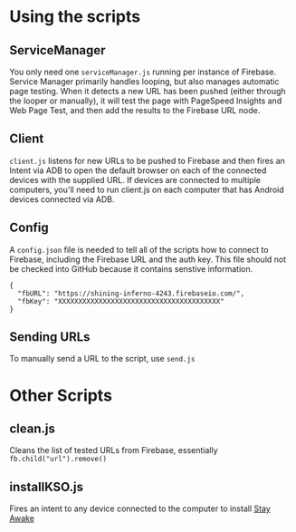 
# Using the scripts

## ServiceManager

You only need one `serviceManager.js` running per instance of Firebase.  
Service Manager primarily handles looping, but also manages automatic page 
testing. When it detects a new URL has been pushed (either through the looper 
or manually), it will test the page with PageSpeed Insights and Web Page Test,
and then add the results to the Firebase URL node.

## Client

`client.js` listens for new URLs to be pushed to Firebase and then fires an
Intent via ADB to open the default browser on each of the connected devices with
the supplied URL.  If devices are connected to multiple computers, you'll need
to run client.js on each computer that has Android devices connected via ADB.

## Config

A `config.json` file is needed to tell all of the scripts how to connect to
Firebase, including the Firebase URL and the auth key. This file should not be
checked into GitHub because it contains senstive information.

```
{
  "fbURL": "https://shining-inferno-4243.firebaseio.com/",
  "fbKey": "XXXXXXXXXXXXXXXXXXXXXXXXXXXXXXXXXXXXXXXX"
}
```

## Sending URLs
To manually send a URL to the script, use `send.js`


# Other Scripts

## clean.js

Cleans the list of tested URLs from Firebase, essentially 
`fb.child("url").remove()`

## installKSO.js

Fires an intent to any device connected to the computer to install
[Stay Awake](https://play.google.com/store/apps/details?id=com.synetics.stay.alive)

